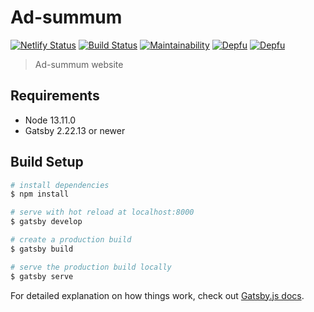 # Ad-summum
[![Netlify Status](https://api.netlify.com/api/v1/badges/a9a3058f-59ae-4c37-ba9a-ef14e9d6044e/deploy-status)](https://app.netlify.com/sites/xenodochial-lamarr-dfa625/deploys)
[![Build Status](https://travis-ci.org/octangrp/ad-summum.svg?branch=master)](https://travis-ci.org/octangrp/ad-summum) 
[![Maintainability](https://api.codeclimate.com/v1/badges/dbe1d554e3090323fdff/maintainability)](https://codeclimate.com/github/octangrp/ad-summum/maintainability)
[![Depfu](https://badges.depfu.com/badges/63536f661470499b15bb847fb36b5278/status.svg)](https://depfu.com)
[![Depfu](https://badges.depfu.com/badges/63536f661470499b15bb847fb36b5278/overview.svg)](https://depfu.com/github/octangrp/ad-summum?project_id=12127)

> Ad-summum website

## Requirements

- Node 13.11.0
- Gatsby 2.22.13 or newer


## Build Setup

```bash
# install dependencies
$ npm install

# serve with hot reload at localhost:8000
$ gatsby develop

# create a production build
$ gatsby build

# serve the production build locally
$ gatsby serve
```

For detailed explanation on how things work, check out [Gatsby.js docs](https://www.gatsbyjs.org/docs).
